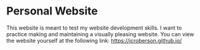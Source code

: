# Personal Website
This website is meant to test my website development skills. I want to practice making and maintaining a visually pleasing website. You can view the website yourself at the following link: https://jcroberson.github.io/
